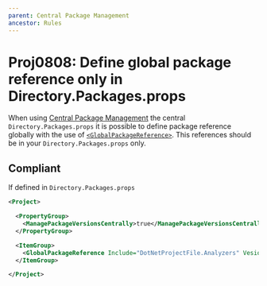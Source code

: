 ```yaml
---
parent: Central Package Management
ancestor: Rules
---
```


# Proj0808: Define global package reference only in Directory.Packages.props
When using [Central Package Management](Proj0800.md) the central `Directory.Packages.props`
it is possible to define package reference globally with the use of
[`<GlobalPackageReference>`](https://learn.microsoft.com/en-us/nuget/consume-packages/central-package-management#global-package-references).
This references should be in your `Directory.Packages.props` only.


## Compliant
If defined in `Directory.Packages.props`
``` xml
<Project>

  <PropertyGroup>
    <ManagePackageVersionsCentrally>true</ManagePackageVersionsCentrally>
  </PropertyGroup>

  <ItemGroup>
    <GlobalPackageReference Include="DotNetProjectFile.Analyzers" Vesion="1.5.8" />
  </ItemGroup>

</Project>
```
